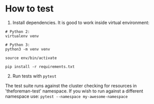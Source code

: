# How to test

1. Install dependencies. It is good to work inside virtual environment:

```
# Python 2:
virtualenv venv

# Python 3:
python3 -m venv venv

source env/bin/activate

pip install -r requirements.txt
```

2. Run tests with `pytest`

The test suite runs against the cluster checking for resources in 'theforeman-test' namespace. If you wish to run against a different namespace use: `pytest --namespace my-awesome-namespace`


